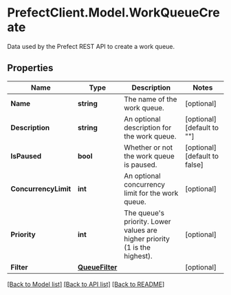 # PrefectClient.Model.WorkQueueCreate
Data used by the Prefect REST API to create a work queue.

## Properties

Name | Type | Description | Notes
------------ | ------------- | ------------- | -------------
**Name** | **string** | The name of the work queue. | [optional] 
**Description** | **string** | An optional description for the work queue. | [optional] [default to ""]
**IsPaused** | **bool** | Whether or not the work queue is paused. | [optional] [default to false]
**ConcurrencyLimit** | **int** | An optional concurrency limit for the work queue. | [optional] 
**Priority** | **int** | The queue&#39;s priority. Lower values are higher priority (1 is the highest). | [optional] 
**Filter** | [**QueueFilter**](QueueFilter.md) |  | [optional] 

[[Back to Model list]](../README.md#documentation-for-models) [[Back to API list]](../README.md#documentation-for-api-endpoints) [[Back to README]](../README.md)

